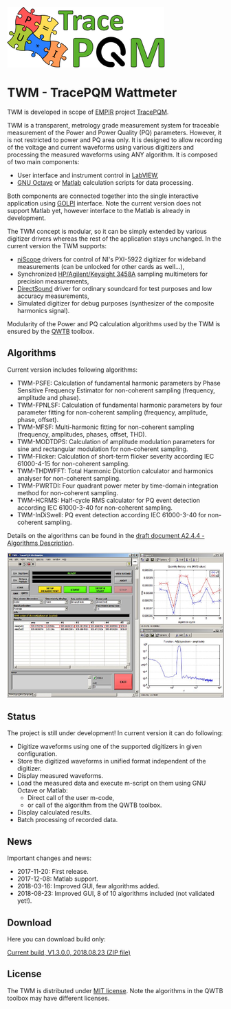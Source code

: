 ![TracePQM](./imgz/logo_final_male_v1.png)

# TWM - TracePQM Wattmeter

TWM is developed in scope of [EMPIR](https://msu.euramet.org/calls.html) project [TracePQM](http://tracepqm.cmi.cz/).

TWM is a transparent, metrology grade measurement system for traceable measurement of the Power and Power Quality (PQ) parameters. However, it is not restricted to power and PQ area only. It is designed to allow recording of the voltage and current waveforms using various digitizers and processing the measured waveforms using ANY algorithm. It is composed of two main components:
- User interface and instrument control in [LabVIEW](http://www.ni.com/labview/),
- [GNU Octave](https://www.gnu.org/software/octave/) or [Matlab](https://uk.mathworks.com/products/matlab.html) calculation scripts for data processing.

Both components are connected together into the single interactive application using [GOLPI](https://github.com/KaeroDot/GOLPI) interface. Note the current version does not support Matlab yet, however interface to the Matlab is already in development.

The TWM concept is modular, so it can be simply extended by various digitizer drivers whereas the rest of the application stays unchanged. In the current version the TWM supports:
- [niScope](http://sine.ni.com/nips/cds/view/p/lang/cs/nid/12638) drivers for control of NI's PXI-5922 digitizer for wideband measurements (can be unlocked for other cards as well...),
- Synchronized [HP/Agilent/Keysight 3458A](https://www.keysight.com/en/pd-1000001297%3Aepsg%3Apro-pn-3458A/digital-multimeter-8-digit?cc=US&lc=eng) sampling multimeters for precision measurements,
- [DirectSound](http://www.elektronika.kvalitne.cz/SW/dsdll/dsdll_eng.html) driver for ordinary soundcard for test purposes and low accuracy measurements,
- Simulated digitizer for debug purposes (synthesizer of the composite harmonics signal).

Modularity of the Power and PQ calculation algorithms used by the TWM is ensured by the [QWTB](https://qwtb.github.io/qwtb/) toolbox. 

## Algorithms
Current version includes following algorithms:
- TWM-PSFE: Calculation of fundamental harmonic parameters by Phase Sensitive Frequency Estimator for non-coherent sampling (frequency, amplitude and phase).
- TWM-FPNLSF: Calculation of fundamental harmonic parameters by four parameter fitting for non-coherent sampling (frequency, amplitude, phase, offset).
- TWM-MFSF: Multi-harmonic fitting for non-coherent sampling (frequency, amplitudes, phases, offset, THD).
- TWM-MODTDPS: Calculation of amplitude modulation parameters for sine and rectangular modulation for non-coherent sampling.
- TWM-Flicker: Calculation of short-term flicker severity according IEC 61000-4-15 for non-coherent sampling.
- TWM-THDWFFT: Total Harmonic Distortion calculator and harmonics analyser for non-coherent sampling.
- TWM-PWRTDI: Four quadrant power meter by time-domain integration method for non-coherent sampling.
- TWM-HCRMS: Half-cycle RMS calculator for PQ event detection according IEC 61000-3-40 for non-coherent sampling.
- TWM-InDiSwell: PQ event detection according IEC 61000-3-40 for non-coherent sampling.

Details on the algorithms can be found in the [draft document A2.4.4 - Algorithms Description](https://github.com/smaslan/TWM/blob/master/doc/A244%20Algorithms%20description.pdf).


<img src="./imgz/gui_v2_small.jpg">


## Status

The project is still under development! In current version it can do following:
- Digitize waveforms using one of the supported digitizers in given configuration.
- Store the digitized waveforms in unified format independent of the digitizer.
- Display measured waveforms.
- Load the measured data and execute m-script on them using GNU Octave or Matlab:
  - Direct call of the user m-code,
  - or call of the algorithm from the QWTB toolbox.
- Display calculated results.
- Batch processing of recorded data.



## News

Important changes and news:
- 2017-11-20: First release.
- 2017-12-08: Matlab support.
- 2018-03-16: Improved GUI, few algorithms added.
- 2018-08-23: Improved GUI, 8 of 10 algorithms included (not validated yet!).


## Download

Here you can download build only:

[Current build, V1.3.0.0, 2018.08.23 (ZIP file)](./builds/TWM.zip)

## License
The TWM is distributed under [MIT license](./LICENSE.txt). Note the algorithms in the QWTB toolbox may have different licenses. 
  
  